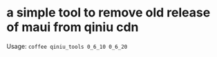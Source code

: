 # a simple tool to remove old release of maui from qiniu cdn

Usage: `coffee qiniu_tools 0_6_10 0_6_20`
